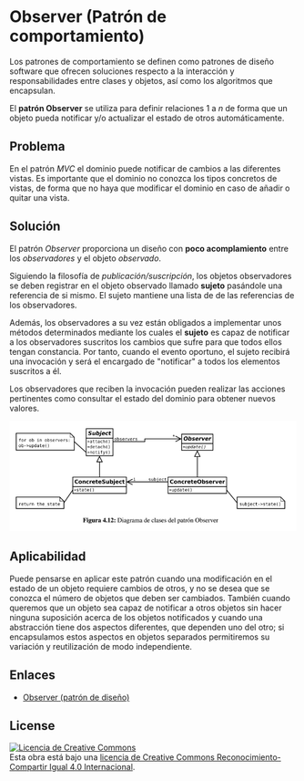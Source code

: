 # Observer (Patrón de comportamiento)

Los patrones de comportamiento se definen como patrones de diseño software que ofrecen soluciones respecto a la interacción y responsabilidades entre clases y objetos, así como los algoritmos que encapsulan.

El **patrón Observer** se utiliza para definir relaciones 1 a *n* de forma que un objeto pueda notificar y/o actualizar el estado de otros automáticamente.

## Problema

En el patrón *MVC* el dominio puede notificar de cambios a las diferentes vistas. Es importante que el dominio no conozca
los tipos concretos de vistas, de forma que no haya que modificar el dominio en caso de añadir o quitar una vista.

## Solución

El patrón *Observer* proporciona un diseño con **poco acomplamiento** entre los *observadores* y el objeto *observado*.

Siguiendo la filosofía de *publicación/suscripción*, los objetos observadores se deben registrar en el objeto observado
llamado **sujeto** pasándole una referencia de si mismo. El sujeto mantiene una lista de de las referencias de los observadores.

Además, los observadores a su vez están obligados a implementar unos métodos determinados mediante los cuales el **sujeto** es capaz
de notificar a los observadores suscritos los cambios que sufre para que todos ellos tengan constancia. Por tanto, cuando el evento oportuno, el sujeto recibirá una invocación y será el encargado de "notificar" a todos los elementos suscritos a él.

Los observadores que reciben la invocación pueden realizar las acciones pertinentes como consultar el estado del dominio para obtener nuevos valores.

![Observer](example/imgs/Observer.png)

## Aplicabilidad

Puede pensarse en aplicar este patrón cuando una modificación en el estado de un objeto requiere cambios de otros, y no se desea que se conozca el número de objetos que deben ser cambiados. También cuando queremos que un objeto sea capaz de notificar a otros objetos sin hacer ninguna suposición acerca de los objetos notificados y cuando una abstracción tiene dos aspectos diferentes, que dependen uno del otro; si encapsulamos estos aspectos en objetos separados permitiremos su variación y reutilización de modo independiente.

## Enlaces

* [Observer (patrón de diseño)](https://es.wikipedia.org/wiki/Observer_%28patr%C3%B3n_de_dise%C3%B1o%29)

## License

[![Licencia de Creative Commons](https://i.creativecommons.org/l/by-sa/4.0/80x15.png)](http://creativecommons.org/licenses/by-sa/4.0/)  
Esta obra está bajo una [licencia de Creative Commons Reconocimiento-Compartir Igual 4.0 Internacional](http://creativecommons.org/licenses/by-sa/4.0/).
